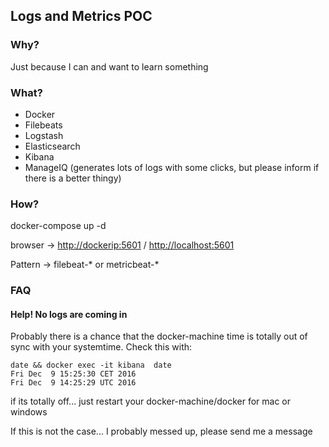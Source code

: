 ## Logs and Metrics POC


### Why?
Just because I can and want to learn something

### What?
* Docker
* Filebeats
* Logstash
* Elasticsearch
* Kibana
* ManageIQ (generates lots of logs with some clicks, but please inform if there is a better thingy)

### How?

docker-compose up -d

browser -> [http://dockerip:5601](http://dockerip:5601) / [http://localhost:5601](http://localhost:5601)

Pattern -> filebeat-* or metricbeat-*


### FAQ

#### Help! No logs are coming in
Probably there is a chance that the docker-machine time is totally out of sync with your systemtime. Check this with:
```
date && docker exec -it kibana  date
Fri Dec  9 15:25:30 CET 2016
Fri Dec  9 14:25:29 UTC 2016
```

if its totally off... just restart your docker-machine/docker for mac or windows

If this is not the case... I probably messed up, please send me a message
